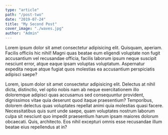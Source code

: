 ```yaml
---
type: "article"
path: "/post-two"
date: "2019-07-24"
title: "My Second Post"
cover_image: "./waves.jpg"
author: "Admin"
---
```

Lorem ipsum dolor sit amet consectetur adipisicing elit. Quisquam, aperiam. Facilis officiis hic nihil! Magni quas beatae eum eligendi voluptate non fugit accusantium vel recusandae officia, facilis laborum ipsum neque suscipit nesciunt error, atque eaque ipsam voluptas voluptatum. Aspernatur expedita neque atque fugiat quos molestias ea accusantium perspiciatis adipisci saepe?

Lorem, ipsum dolor sit amet consectetur adipisicing elit. Delectus at nihil dicta, distinctio, vel optio nobis nam ab neque exercitationem illo doloremque adipisci quas accusamus sed consequuntur provident, dignissimos vitae quia deserunt quod itaque praesentium? Temporibus, dolorem delectus quas voluptates repellat animi quia molestias quasi facere. Necessitatibus quis sunt unde saepe, quam voluptates nostrum laborum culpa sit nesciunt quo impedit praesentium harum ipsam maiores dolorum obcaecati. Quis, architecto. Eos nihil excepturi omnis esse recusandae illum beatae eius repellendus at in?